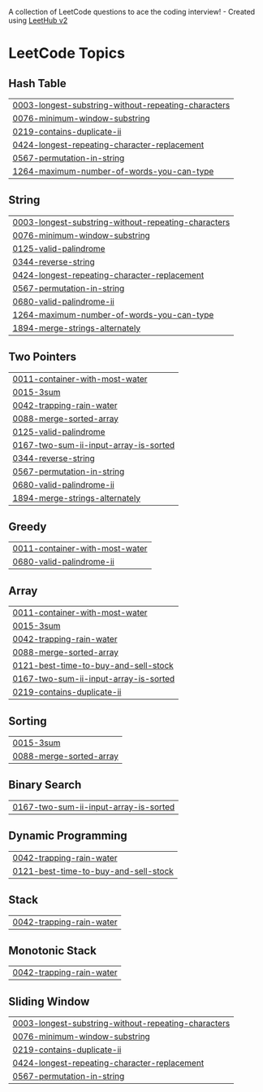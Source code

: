 A collection of LeetCode questions to ace the coding interview! - Created using [LeetHub v2](https://github.com/arunbhardwaj/LeetHub-2.0)
<!---LeetCode Topics Start-->
# LeetCode Topics
## Hash Table
|  |
| ------- |
| [0003-longest-substring-without-repeating-characters](https://github.com/jay-1806/Leetcode/tree/master/0003-longest-substring-without-repeating-characters) |
| [0076-minimum-window-substring](https://github.com/jay-1806/Leetcode/tree/master/0076-minimum-window-substring) |
| [0219-contains-duplicate-ii](https://github.com/jay-1806/Leetcode/tree/master/0219-contains-duplicate-ii) |
| [0424-longest-repeating-character-replacement](https://github.com/jay-1806/Leetcode/tree/master/0424-longest-repeating-character-replacement) |
| [0567-permutation-in-string](https://github.com/jay-1806/Leetcode/tree/master/0567-permutation-in-string) |
| [1264-maximum-number-of-words-you-can-type](https://github.com/jay-1806/Leetcode/tree/master/1264-maximum-number-of-words-you-can-type) |
## String
|  |
| ------- |
| [0003-longest-substring-without-repeating-characters](https://github.com/jay-1806/Leetcode/tree/master/0003-longest-substring-without-repeating-characters) |
| [0076-minimum-window-substring](https://github.com/jay-1806/Leetcode/tree/master/0076-minimum-window-substring) |
| [0125-valid-palindrome](https://github.com/jay-1806/Leetcode/tree/master/0125-valid-palindrome) |
| [0344-reverse-string](https://github.com/jay-1806/Leetcode/tree/master/0344-reverse-string) |
| [0424-longest-repeating-character-replacement](https://github.com/jay-1806/Leetcode/tree/master/0424-longest-repeating-character-replacement) |
| [0567-permutation-in-string](https://github.com/jay-1806/Leetcode/tree/master/0567-permutation-in-string) |
| [0680-valid-palindrome-ii](https://github.com/jay-1806/Leetcode/tree/master/0680-valid-palindrome-ii) |
| [1264-maximum-number-of-words-you-can-type](https://github.com/jay-1806/Leetcode/tree/master/1264-maximum-number-of-words-you-can-type) |
| [1894-merge-strings-alternately](https://github.com/jay-1806/Leetcode/tree/master/1894-merge-strings-alternately) |
## Two Pointers
|  |
| ------- |
| [0011-container-with-most-water](https://github.com/jay-1806/Leetcode/tree/master/0011-container-with-most-water) |
| [0015-3sum](https://github.com/jay-1806/Leetcode/tree/master/0015-3sum) |
| [0042-trapping-rain-water](https://github.com/jay-1806/Leetcode/tree/master/0042-trapping-rain-water) |
| [0088-merge-sorted-array](https://github.com/jay-1806/Leetcode/tree/master/0088-merge-sorted-array) |
| [0125-valid-palindrome](https://github.com/jay-1806/Leetcode/tree/master/0125-valid-palindrome) |
| [0167-two-sum-ii-input-array-is-sorted](https://github.com/jay-1806/Leetcode/tree/master/0167-two-sum-ii-input-array-is-sorted) |
| [0344-reverse-string](https://github.com/jay-1806/Leetcode/tree/master/0344-reverse-string) |
| [0567-permutation-in-string](https://github.com/jay-1806/Leetcode/tree/master/0567-permutation-in-string) |
| [0680-valid-palindrome-ii](https://github.com/jay-1806/Leetcode/tree/master/0680-valid-palindrome-ii) |
| [1894-merge-strings-alternately](https://github.com/jay-1806/Leetcode/tree/master/1894-merge-strings-alternately) |
## Greedy
|  |
| ------- |
| [0011-container-with-most-water](https://github.com/jay-1806/Leetcode/tree/master/0011-container-with-most-water) |
| [0680-valid-palindrome-ii](https://github.com/jay-1806/Leetcode/tree/master/0680-valid-palindrome-ii) |
## Array
|  |
| ------- |
| [0011-container-with-most-water](https://github.com/jay-1806/Leetcode/tree/master/0011-container-with-most-water) |
| [0015-3sum](https://github.com/jay-1806/Leetcode/tree/master/0015-3sum) |
| [0042-trapping-rain-water](https://github.com/jay-1806/Leetcode/tree/master/0042-trapping-rain-water) |
| [0088-merge-sorted-array](https://github.com/jay-1806/Leetcode/tree/master/0088-merge-sorted-array) |
| [0121-best-time-to-buy-and-sell-stock](https://github.com/jay-1806/Leetcode/tree/master/0121-best-time-to-buy-and-sell-stock) |
| [0167-two-sum-ii-input-array-is-sorted](https://github.com/jay-1806/Leetcode/tree/master/0167-two-sum-ii-input-array-is-sorted) |
| [0219-contains-duplicate-ii](https://github.com/jay-1806/Leetcode/tree/master/0219-contains-duplicate-ii) |
## Sorting
|  |
| ------- |
| [0015-3sum](https://github.com/jay-1806/Leetcode/tree/master/0015-3sum) |
| [0088-merge-sorted-array](https://github.com/jay-1806/Leetcode/tree/master/0088-merge-sorted-array) |
## Binary Search
|  |
| ------- |
| [0167-two-sum-ii-input-array-is-sorted](https://github.com/jay-1806/Leetcode/tree/master/0167-two-sum-ii-input-array-is-sorted) |
## Dynamic Programming
|  |
| ------- |
| [0042-trapping-rain-water](https://github.com/jay-1806/Leetcode/tree/master/0042-trapping-rain-water) |
| [0121-best-time-to-buy-and-sell-stock](https://github.com/jay-1806/Leetcode/tree/master/0121-best-time-to-buy-and-sell-stock) |
## Stack
|  |
| ------- |
| [0042-trapping-rain-water](https://github.com/jay-1806/Leetcode/tree/master/0042-trapping-rain-water) |
## Monotonic Stack
|  |
| ------- |
| [0042-trapping-rain-water](https://github.com/jay-1806/Leetcode/tree/master/0042-trapping-rain-water) |
## Sliding Window
|  |
| ------- |
| [0003-longest-substring-without-repeating-characters](https://github.com/jay-1806/Leetcode/tree/master/0003-longest-substring-without-repeating-characters) |
| [0076-minimum-window-substring](https://github.com/jay-1806/Leetcode/tree/master/0076-minimum-window-substring) |
| [0219-contains-duplicate-ii](https://github.com/jay-1806/Leetcode/tree/master/0219-contains-duplicate-ii) |
| [0424-longest-repeating-character-replacement](https://github.com/jay-1806/Leetcode/tree/master/0424-longest-repeating-character-replacement) |
| [0567-permutation-in-string](https://github.com/jay-1806/Leetcode/tree/master/0567-permutation-in-string) |
<!---LeetCode Topics End-->